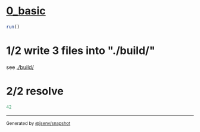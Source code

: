 # [0_basic](../../html_inside_directory.test.mjs#L22)

```js
run()
```

# 1/2 write 3 files into "./build/"

see [./build/](./build/)

# 2/2 resolve

```js
42
```
---

<sub>
  Generated by <a href="https://github.com/jsenv/core/tree/main/packages/independent/snapshot">@jsenv/snapshot</a>
</sub>